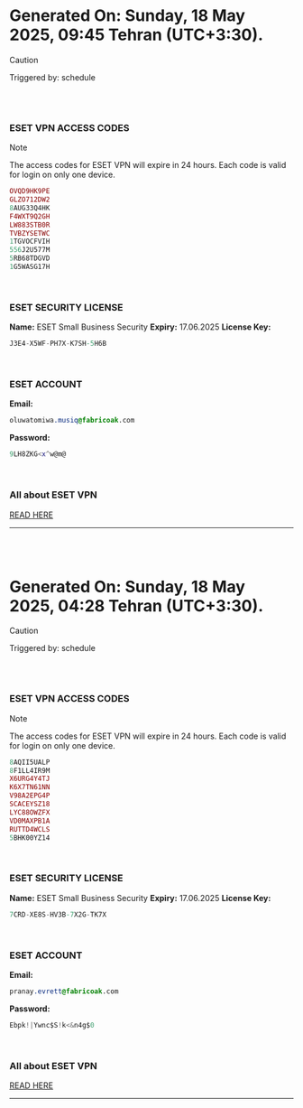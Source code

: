 # Generated On: Sunday, 18 May 2025, 09:45 Tehran (UTC+3:30).

> [!CAUTION]
> Triggered by: schedule

<br><br>

### ESET VPN ACCESS CODES

> [!NOTE]
> The access codes for ESET VPN will expire in 24 hours.
> Each code is valid for login on only one device.

```ruby
OVQD9HK9PE
GLZO712DW2
8AUG33Q4HK
F4WXT9Q2GH
LW883STB0R
TVBZYSETWC
1TGVOCFVIH
556J2U577M
5RB68TDGVD
1G5WASG17H
```

<br>

### ESET SECURITY LICENSE

**Name:** ESET Small Business Security
**Expiry:** 17.06.2025
**License Key:**

```POV-Ray SDL
J3E4-X5WF-PH7X-K7SH-5H6B
```

<br>

### ESET ACCOUNT

**Email:**

```CSS
oluwatomiwa.musiq@fabricoak.com
```

**Password:**

```POV-Ray SDL
9LH8ZKG<x^w@m@
```

<br>

### All about ESET VPN

[READ HERE](https://t.me/F_NiREvil/2113)

---

<br><br>

# Generated On: Sunday, 18 May 2025, 04:28 Tehran (UTC+3:30).

> [!CAUTION]
> Triggered by: schedule

<br><br>

### ESET VPN ACCESS CODES

> [!NOTE]
> The access codes for ESET VPN will expire in 24 hours.
> Each code is valid for login on only one device.

```ruby
8AQII5UALP
8F1LL4IR9M
X6URG4Y4TJ
K6X7TN61NN
V98A2EPG4P
SCACEYSZ18
LYC88OWZFX
VD0MAXPB1A
RUTTD4WCLS
5BHK00YZ14
```

<br>

### ESET SECURITY LICENSE

**Name:** ESET Small Business Security
**Expiry:** 17.06.2025
**License Key:**

```POV-Ray SDL
7CRD-XE8S-HV3B-7X2G-TK7X
```

<br>

### ESET ACCOUNT

**Email:**

```CSS
pranay.evrett@fabricoak.com
```

**Password:**

```POV-Ray SDL
Ebpk!|Ywnc$S!k<&n4g$0
```

<br>

### All about ESET VPN

[READ HERE](https://t.me/F_NiREvil/2113)

---

<br><br>

